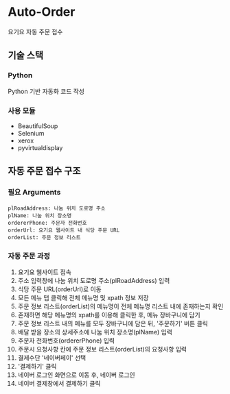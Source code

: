 # Auto-Order
요기요 자동 주문 접수  

## 기술 스택
### Python
Python 기반 자동화 코드 작성  

### 사용 모듈
* BeautifulSoup  
* Selenium  
* xerox  
* pyvirtualdisplay  


## 자동 주문 접수 구조
### 필요 Arguments
    plRoadAddress: 나눔 위치 도로명 주소  
    plName: 나눔 위치 장소명  
    ordererPhone: 주문자 전화번호  
    orderUrl: 요기요 웹사이트 내 식당 주문 URL  
    orderList: 주문 정보 리스트  

### 자동 주문 과정
1) 요기요 웹사이트 접속
2) 주소 입력창에 나눔 위치 도로명 주소(plRoadAddress) 입력
3) 식당 주문 URL(orderUrl)로 이동
4) 모든 메뉴 탭 클릭해 전체 메뉴명 및 xpath 정보 저장
5) 주문 정보 리스트(orderList)의 메뉴명이 전체 메뉴명 리스트 내에 존재하는지 확인
6) 존재하면 해당 메뉴명의 xpath를 이용해 클릭한 후, 메뉴 장바구니에 담기
7) 주문 정보 리스트 내의 메뉴를 모두 장바구니에 담은 뒤, '주문하기' 버튼 클릭
8) 배달 받을 장소의 상세주소에 나눔 위치 장소명(plName) 입력
9) 주문자 전화번호(ordererPhone) 입력
10) 주문시 요청사항 칸에 주문 정보 리스트(orderList)의 요청사항 입력
11) 결제수단 '네이버페이' 선택
12) '결제하기' 클릭
13) 네이버 로그인 화면으로 이동 후, 네이버 로그인
14) 네이버 결제창에서 결제하기 클릭 
